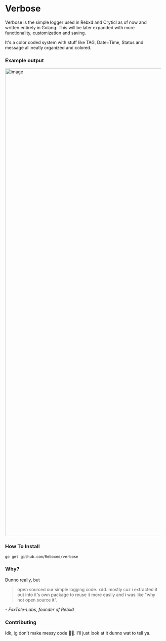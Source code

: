 # Verbose

Verbose is the simple logger used in Rebxd and Cryticl as of now and written entirely in Golang.
This will be later expanded with more functionality, customization and saving.

It's a color coded system with stuff like TAG, Date+Time, Status and message all neatly organized and colored.

### Example output

<img width="1514" alt="image" src="https://github.com/user-attachments/assets/96a22eb9-201f-4f5f-8c80-26c86e5aaf50" />


### How To Install

```
go get github.com/Reboxed/verbose
```

### Why?

Dunno really, but

> open sourced our simple logging code. xdd. mostly cuz i extracted it out into it's own package to reuse it more easily and i was like "why not open source it".

*\- FoxTale-Labs, founder of Rebxd*

### Contributing

Idk, ig don’t make messy code 🤷‍♂️. I’ll just look at it dunno wat to tell ya.
